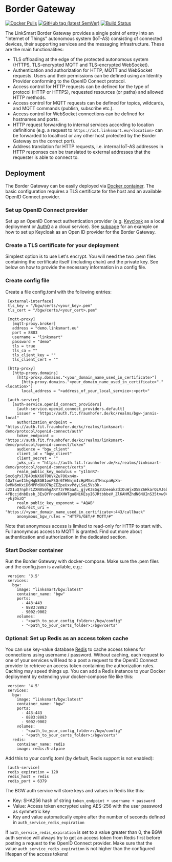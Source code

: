 # Border Gateway

[![Docker Pulls](https://img.shields.io/docker/pulls/linksmart/bgw.svg)](https://hub.docker.com/r/linksmart/bgw/tags)
[![GitHub tag (latest SemVer)](https://img.shields.io/github/tag/linksmart/border-gateway.svg)](https://github.com/linksmart/border-gateway/tags)
[![Build Status](https://travis-ci.com/linksmart/border-gateway.svg)](https://travis-ci.com/linksmart/border-gateway)

The LinkSmart Border Gateway provides a single point of entry into an "Internet of Things"
autonomous system (IoT-AS) consisting of connected devices, their supporting services and the messaging infrastructure.
These are the main functionalities:

* TLS offloading at the edge of the protected autonomous system
  (HTTPS, TLS-encrypted MQTT and TLS-encrypted WebSocket).
* Authentication and authorization for HTTP, MQTT and WebSocket requests.
  Users and their permissions can be defined using an Identity Provider conforming to
  the OpenID Connect protocol.
* Access control for HTTP requests can be defined for the type of protocol (HTTP or HTTPS),
  requested resources (or paths) and allowed HTTP methods.
* Access control for MQTT requests can be defined for topics, wildcards, and MQTT commands
  (publish, subscribe etc.).
* Access control for WebSocket connections can be defined for hostnames and ports.
* HTTP request forwarding to internal services according to location definitions
  (e.g. a request to `https://iot.linksmart.eu/<location>` can be forwarded to localhost or
  any other host protected by the Border Gateway on the correct port).
* Address translation for HTTP requests, i.e. internal IoT-AS addresses in HTTP responses can be
  translated to external addresses that the requester is able to connect to.

## Deployment

The Border Gateway can be easily deployed via [Docker container][Docker]. The basic configuration
requires a TLS certificate for the host and an available OpenID Connect provider.

### Set up OpenID Connect provider

Set up an OpenID Connect authentication provider (e.g.
[Keycloak](https://www.keycloak.org/) as a local deployment
or [Auth0](https://auth0.com/) a a cloud service). See
[subpage](https://docs.linksmart.eu/display/BGW/Setting+up+Keycloak+as+an+OpenID+Connect+provider) for
an example on how to set up Keycloak as an Open ID provider for the
Border Gateway.

### Create a TLS certificate for your deployment

Simplest option is to use Let's encrypt. You will need
the two .pem files containing the certificate itself (including chain)
and the private key. See below on how to provide the necessary
information in a config file.

### Create config file

Create a file config.toml with the following entries:

     [external-interface]
     tls_key = "/bgw/certs/<your_key>.pem"
     tls_cert = "/bgw/certs/<your_cert>.pem"
   
     [mqtt-proxy]
       [mqtt-proxy.broker]
       address = "demo.linksmart.eu"
       port = 8883
       username = "linksmart"
       password = "demo"
       tls = true
       tls_ca = ""
       tls_client_key = ""
       tls_client_cert = ""
     
     [http-proxy]
       [http-proxy.domains]
         [http-proxy.domains."<your_domain_name_used_in_certificate>"]
           [http-proxy.domains."<your_domain_name_used_in_certificate>"."<location>"]
           local_address = "<address_of_your_local_service>:<port>"
     
     [auth-service]
       [auth-service.openid_connect_providers]
         [auth-service.openid_connect_providers.default]
         issuer = "https://auth.fit.fraunhofer.de/kc/realms/bgw-jannis-local"
         authorization_endpoint = "https://auth.fit.fraunhofer.de/kc/realms/linksmart-demo/protocol/openid-connect/auth"
         token_endpoint = "https://auth.fit.fraunhofer.de/kc/realms/linksmart-demo/protocol/openid-connect/token"
         audience = "bgw_client"
         client_id = "bgw_client"
         client_secret = ""
         jwks_uri = "https://auth.fit.fraunhofer.de/kc/realms/linksmart-demo/protocol/openid-connect/certs"
         realm_public_key_modulus = "y1lGnR7-Smc6qPxl7D4OxNX60T0UVkZu7O6xn4m-4QaTsweI1kgHqN8GB1ooPSQr6THNnjmIcHpMVxL4THncpaHpXn-8vMN6mKxiD6MPPdOUO7NpZEZpeUxvPdyLSaL5Vs3k-c2X1uQ7nphr1ZXN0SmhgARY73rMK5aAL_gjvK3EGqZUzeeakZdIOuWjxO58Z6HkarQLVJ6bXfM8dfUKksJp7rGK-4YBccjdnbBssb_3EsQYFnoeDXHWTgu8NiKEsyI6JRtbbbeV_ZlKAHMZhdN6NUInS35tvw0VX2tK5TiASihN4VyaLa17dQ3988HkSLU1d2niIcKyW--ykjDnzQ"
         realm_public_key_exponent = "AQAB"
         redirect_uri = "https://<your_domain_name_used_in_certificate>:443/callback"
         anonymous_bgw_rules = "HTTPS/GET/# MQTT/#"

Note that anonymous access is limited to read-only for HTTP to start
with. Full anonymous access to MQTT is granted. Find out more about
authentication and authorization in the dedicated section.

### Start Docker container

Run the Border Gateway with docker-compose. Make sure the .pem files and
the config.json is available, e.g.:

     version: '3.5'
     services:
       bgw:
         image: "linksmart/bgw:latest"
         container_name: "bgw"
         ports:
           - 443:443
           - 8883:8883
           - 9002:9002
         volumes:
           - "<path_to_your_config_folder>:/bgw/config"
           - "<path_to_your_certs_folder>:/bgw/certs"

### Optional: Set up Redis as an access token cache

You can use key-value database [Redis](https://hub.docker.com/_/redis)
to cache access tokens for connections using username / password.
Without caching, each request to one of your services will lead to a
post a request to the OpenID Connect provider to retrieve an access
token containing the authorization rules. Caching may speed things up.
You can add a Redis instance to your Docker deployment by extending your
docker-compose file like this:

     version: '4.5'
     services:
       bgw:
         image: "linksmart/bgw:latest"
         container_name: "bgw"
         ports:
           - 443:443
           - 8883:8883
           - 9002:9002
         volumes:
           - "<path_to_your_config_folder>:/bgw/config"
           - "<path_to_your_certs_folder>:/bgw/certs"
       redis:
         container_name: redis
         image: redis:5-alpine

Add this to your config.toml (by default, Redis support is not enabled):

     [auth-service]
     redis_expiration = 120
     redis_host = redis
     redis_port = 6379

The BGW auth service will store keys and values in Redis like this:

-   Key: SHA256 hash of string `token_endpoint + username + password`
-   Value: Access token encrypted using AES-256 with the user password
    as symmetric key
-   Key and value automatically expire after the number of seconds
    defined in `auth_service_redis_expiration`

If `auth_service_redis_expiration` is set to a value greater than 0, the BGW auth
service will always try to get an access token from Redis first before
posting a request to the OpenID Connect provider. Make sure that the
value `auth_service_redis_expiration` is not higher than the configured
lifespan of the access tokens!

[Docker]:https://hub.docker.com/r/linksmart/bgw/tags

